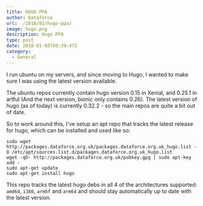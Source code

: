 ```yaml
---
title: HUGO PPA
author: Dataforce
url:  /2018/01/hugo-ppa/
image: hugo.png
description: Hugo PPA
type: post
date: 2018-01-08T09:39:47Z
category:
  - General
---
```


I run ubuntu on my servers, and since moving to Hugo, I wanted to make sure I was using the latest version available.

The ubuntu repos currently contain hugo version 0.15 in Xenial, and 0.25.1 in artful (And the next version, bionic only contains 0.26). The latest version of hugo (as of today) is currently 0.32.2 - so the main repos are quite a bit out of date.

So to work around this, I've setup an apt repo that tracks the latest release for hugo, which can be installed and used like so:

```shell
sudo wget http://packages.dataforce.org.uk/packages.dataforce.org.uk_hugo.list -O /etc/apt/sources.list.d/packages.dataforce.org.uk_hugo.list
wget -qO- http://packages.dataforce.org.uk/pubkey.gpg | sudo apt-key add -
sudo apt-get update
sudo apt-get install hugo
```

This repo tracks the latest hugo debs in all 4 of the architectures supported: `amd64`, `i386`, `armhf` and `arm64` and should stay automatically up to date with the latest version.

<!--more-->
